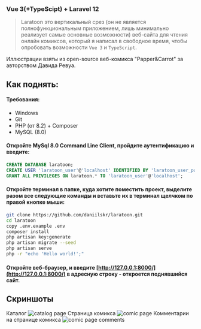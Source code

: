 ### Vue 3(+TypeScipt) + Laravel 12
> Laratoon это вертикальный срез (он не является полнофункциональным приложением, лишь минимально реализует самые основные возможности) веб-сайта для чтения онлайн комиксов, который я написал в свободное время, чтобы опробовать возможности `Vue 3` и `TypeScript`.

Иллюстрации взяты из open-source веб-комикса "Papper&Carrot" за авторством Давида Ревуа.

## Как поднять:

#### Требования:
- Windows
- Git
- PHP (от 8.2) + Composer
- MySQL (8.0)
#### Откройте MySql 8.0 Command Line Client, пройдите аутентификацию и введите:
```sql
CREATE DATABASE laratoon;
CREATE USER 'laratoon_user'@'localhost' IDENTIFIED BY 'laratoon_user_password';
GRANT ALL PRIVILEGES ON laratoon.* TO 'laratoon_user'@'localhost';
```

#### Откройте терминал в папке, куда хотите поместить проект, выделите разом все следующие команды и вставьте их в терминал щелчком по правой кнопке мыши:
```bash
git clone https://github.com/daniilskr/laratoon.git
cd laratoon
copy .env.example .env
composer install
php artisan key:generate
php artisan migrate --seed
php artisan serve
php -r "echo 'Hello world!';"
```

#### Откройте веб-браузер, и введите [http://127.0.0.1:8000/](http://127.0.0.1:8000/) в адресную строку - откроется поднявшийся сайт.

## Скриншоты
Каталог
![catalog page](./public/images/screenshot1.png)
Страница комикса
![comic page](./public/images/screenshot2.png)
Комментарии на странице комикса
![comic page comments](./public/images/screenshot3.png)
